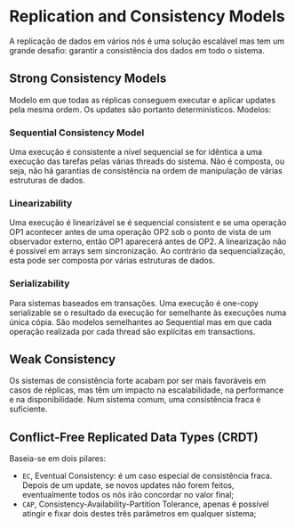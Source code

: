 # Replication and Consistency Models

A replicação de dados em vários nós é uma solução escalável mas tem um grande desafio: garantir a consistência dos dados em todo o sistema.

## Strong Consistency Models

Modelo em que todas as réplicas conseguem executar e aplicar updates pela mesma ordem. Os updates são portanto determinísticos. Modelos:

### Sequential Consistency Model

Uma execução é consistente a nível sequencial se for idêntica a uma execução das tarefas pelas várias threads do sistema. Não é composta, ou seja, não há garantias de consistência na ordem de manipulação de várias estruturas de dados.

### Linearizability

Uma execução é linearizável se é sequencial consistent e se uma operação OP1 acontecer antes de uma operação OP2 sob o ponto de vista de um observador externo, então OP1 aparecerá antes de OP2. A linearização não é possível em arrays sem sincronização. Ao contrário da sequencialização, esta pode ser composta por várias estruturas de dados. 

### Serializability

Para sistemas baseados em transações. Uma execução é one-copy serializable se o resultado da execução for semelhante às execuções numa única cópia. São modelos semelhantes ao Sequential mas em que cada operação realizada por cada thread são explícitas em transactions.

## Weak Consistency

Os sistemas de consistência forte acabam por ser mais favoráveis em casos de réplicas, mas têm um impacto na escalabilidade, na performance e na disponibilidade. Num sistema comum, uma consistência fraca é suficiente.

## Conflict-Free Replicated Data Types (CRDT)

Baseia-se em dois pilares:

- `EC`, Eventual Consistency: é um caso especial de consistência fraca. Depois de um update, se novos updates não forem feitos, eventualmente todos os nós irão concordar no valor final;
- `CAP`, Consistency-Availability-Partition Tolerance, apenas é possível atingir e fixar dois destes três parâmetros em qualquer sistema;